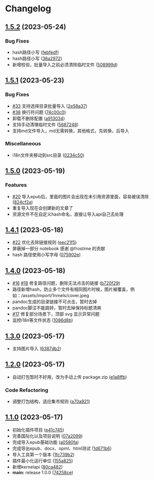# Changelog

## [1.5.2](https://github.com/terwer/siyuan-plugin-importer/compare/v1.5.1...v1.5.2) (2023-05-24)


### Bug Fixes

* hash路径小写 ([febfedf](https://github.com/terwer/siyuan-plugin-importer/commit/febfedfd9aebda8cbce2777250b54011a39d69a6))
* hash路径小写 ([38a2972](https://github.com/terwer/siyuan-plugin-importer/commit/38a29729b76c477d217e01d2770ccc4da793944d))
* 新增校验，批量导入之前必须清除临时文件 ([508999d](https://github.com/terwer/siyuan-plugin-importer/commit/508999d5cb01246a69c2c979f08f370933cc4630))

## [1.5.1](https://github.com/terwer/siyuan-plugin-importer/compare/v1.5.0...v1.5.1) (2023-05-23)
### Bug Fixes
* [#33](https://github.com/terwer/siyuan-plugin-importer/issues/33) 支持选择目录批量导入 ([2e58a37](https://github.com/terwer/siyuan-plugin-importer/commit/2e58a37cc833061b8d12f1c9be96ad72a2df98f2))
* [#38](https://github.com/terwer/siyuan-plugin-importer/issues/38) 换行符问题 ([74c00c0](https://github.com/terwer/siyuan-plugin-importer/commit/74c00c095aae20077b7a79709c2d2721859f947e))
* 卸载不删除配置 ([a913034](https://github.com/terwer/siyuan-plugin-importer/commit/a9130349120f03e2705d886de9d3a470fa019513))
* 支持手动清理临时文件 ([5687248](https://github.com/terwer/siyuan-plugin-importer/commit/5687248f1aae2629ced3171f4b15f2def9babca0))
* 支持md文件导入，md无需转换，其他格式，先转换，后导入
### Miscellaneous
* i18n文件夹移动到src目录 ([0234c50](https://github.com/terwer/siyuan-plugin-importer/commit/0234c509a2dbadf851bce73ddc961c305cded145))
## [1.5.0](https://github.com/terwer/siyuan-plugin-importer/compare/v1.4.1...v1.5.0) (2023-05-19)
### Features
* [#20](https://github.com/terwer/siyuan-plugin-importer/issues/20) 导入epub后，里面的图片会出现在未引用资源里面，容易被误清除 ([824cf2a](https://github.com/terwer/siyuan-plugin-importer/commit/824cf2a96f277be058a896c045793f21a44c7b08))
* 重复导入现在会创建新的文章了
* 资源文件不在自定义hash命名，直接让导入api自己去处理
## [1.4.1](https://github.com/terwer/siyuan-plugin-importer/compare/v1.4.0...v1.4.1) (2023-05-18)
* [#22](https://github.com/terwer/siyuan-plugin-importer/issues/22) 优化去除链接规则 ([eec21f5](https://github.com/terwer/siyuan-plugin-importer/commit/eec21f55ced3d3bc51aed535306abe9b5d0d6780))
* 屏蔽掉一部分 notebook 感谢 @frostime 的贡献
* hash 路径使用小写字母 ([075902e](https://github.com/terwer/siyuan-plugin-importer/commit/075902e00ebfad409ede86e5e610a848877db2cb))
## [1.4.0](https://github.com/terwer/siyuan-plugin-importer/compare/v1.3.0...v1.4.0) (2023-05-18)
* [#16](https://github.com/terwer/siyuan-plugin-importer/issues/16) [#18](https://github.com/terwer/siyuan-plugin-importer/issues/18) 修复路径问题，删除无法点击的链接 ([b720f29](https://github.com/terwer/siyuan-plugin-importer/commit/b720f29fe46e196cd45e3ec5e23f9588a90c4d55))
* 路径新增hash，防止多个文件有相同图片时候，图片被覆盖，例如：/assets/import/1nmels/cover.jpeg
* pandoc生成的目录链接不可点击，暂时去掉
* pandoc脚注不能跳转，暂时去掉保持标题清爽
* [#17](https://github.com/terwer/siyuan-plugin-importer/issues/17) 修复部分场景下，顶部 svg 显示异常问题
* 监控i18n等文件状态 ([1086d8b](https://github.com/terwer/siyuan-plugin-importer/commit/1086d8b2afc82182a9123722c59169d2c1314594))
## [1.3.0](https://github.com/terwer/siyuan-plugin-importer/compare/v1.2.0...v1.3.0) (2023-05-17)
* 支持图片导入 ([6387db2](https://github.com/terwer/siyuan-plugin-importer/commit/6387db2273ad23ea6161b4a4ed681591494bacf1))
## [1.2.0](https://github.com/terwer/siyuan-plugin-importer/compare/v1.1.0...v1.2.0) (2023-05-17)
* 自动打包暂时不好用，改为手动上传 package.zip ([e1a8ffb](https://github.com/terwer/siyuan-plugin-importer/commit/e1a8ffbb16a7a51de5271c3850ec39a4123ca84f))
### Code Refactoring
* 调整打包结构，适应集市规则 ([a70a921](https://github.com/terwer/siyuan-plugin-importer/commit/a70a921744ba8f6c8c01c175bef232f7e65876f5))
## [1.1.0](https://github.com/terwer/siyuan-plugin-importer/compare/v1.0.0...v1.1.0) (2023-05-17)
* 初始化插件项目 ([e41c745](https://github.com/terwer/siyuan-plugin-importer/commit/e41c7458cf8f3882b072e214a78fb858d33a29f6))
* 完善国际化以及项目说明 ([07a2099](https://github.com/terwer/siyuan-plugin-importer/commit/07a2099912318ea8f73e666b70f1d0d438f78ee7))
* 完成导入epub基础功能 ([a0580fa](https://github.com/terwer/siyuan-plugin-importer/commit/a0580fabfba2834cdd73bfa5d4ce2da79ba52a5a))
* 完成导出epub、docx、opml、html测试 ([1d671b6](https://github.com/terwer/siyuan-plugin-importer/commit/1d671b697b006d881315a90dfd45310d415272a1))
* 导入工具第一个版本 ([1fc739b2](https://github.com/terwer/siyuan-plugin-importer/commit/1fc739b676ba51460c7f57e4e22c00869517b74f))
* 插件最小化运行单位 ([155a825](https://github.com/terwer/siyuan-plugin-importer/commit/155a825461bf447d45083329ccce9eb93b3857d6))
* 新增kernelapi ([80ca482](https://github.com/terwer/siyuan-plugin-importer/commit/80ca4829e5949c871ddaacad2e6fced1771bd336))
* **main:** release 1.0.0 ([74258ce](https://github.com/terwer/siyuan-plugin-importer/commit/74258ce418a45bd64c7a4c2b947508a842691605))
